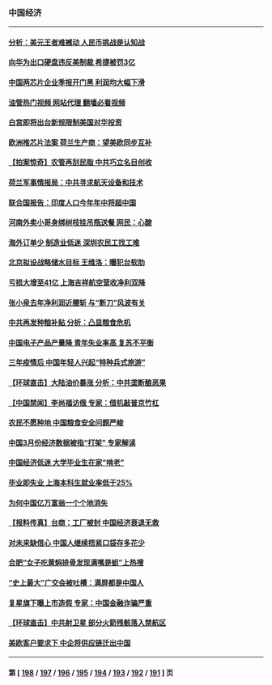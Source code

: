 ### 中国经济
---
#### [分析：美元王者难撼动 人民币挑战是认知战](../../pages/ncid283/n13976125.md?04210045) 
#### [向华为出口硬盘违反美制裁 希捷被罚3亿](../../pages/ncid283/n13976812.md?04210045) 
#### [中国两芯片企业季报开门黑 利润均大幅下滑](../../pages/ncid283/n13976783.md?04210045) 
#### [油管热门视频 网站代理 翻墙必看视频](http://138.2.39.72:81/youtube.html?epic-marker?04210045)
#### [白宫即将出台新规限制美国对华投资](../../pages/ncid283/n13976625.md?04210045) 
#### [欧洲推芯片法案 荷兰生产商：望美欧同步互补](../../pages/ncid283/n13976669.md?04210045) 
#### [【拍案惊奇】农管再刮民脂 中共巧立名目创收](../../pages/ncid283/n13976561.md?04210045) 
#### [荷兰军事情报局：中共寻求航天设备和技术](../../pages/ncid283/n13976629.md?04210045) 
#### [联合国报告：印度人口今年年中将超中国](../../pages/ncid283/n13976613.md?04210045) 
#### [河南外卖小哥身绑树枝挂吊瓶送餐 网民：心酸](../../pages/ncid283/n13976449.md?04210045) 
#### [海外订单少 制造业低迷 深圳农民工找工难](../../pages/ncid283/n13976111.md?04210045) 
#### [北京拟设战略储水目标 王维洛：曝犯台软肋](../../pages/ncid283/n13973790.md?04210045) 
#### [亏损大增至41亿 上海吉祥航空营收净利双降](../../pages/ncid283/n13976017.md?04210045) 
#### [张小泉去年净利润近腰斩 与“断刀”风波有关](../../pages/ncid283/n13975950.md?04210045) 
#### [中共再发种粮补贴 分析：凸显粮食危机](../../pages/ncid283/n13975640.md?04210045) 
#### [中国电子产品产量降 青年失业率高 复苏不平衡](../../pages/ncid283/n13975587.md?04210045) 
#### [三年疫情后 中国年轻人兴起“特种兵式旅游”](../../pages/ncid283/n13975557.md?04210045) 
#### [【环球直击】大陆油价暴涨 分析：中共垄断酿恶果](../../pages/ncid283/n13975220.md?04210045) 
#### [【中国禁闻】李尚福访俄 专家：借机敲普京竹杠](../../pages/ncid283/n13975168.md?04210045) 
#### [农民不愿种地 中国粮食安全问题严峻](../../pages/ncid283/n13975520.md?04210045) 
#### [中国3月份经济数据被指“打架” 专家解读](../../pages/ncid283/n13975423.md?04210045) 
#### [中国经济低迷 大学毕业生在家“啃老”](../../pages/ncid283/n13974820.md?04210045) 
#### [毕业即失业 上海本科生就业率低于25%](../../pages/ncid283/n13975459.md?04210045) 
#### [为何中国亿万富翁一个个地消失](../../pages/ncid283/n13975276.md?04210045) 
#### [【报料传真】台商：工厂被封 中国经济衰退无救](../../pages/ncid283/n13975158.md?04210045) 
#### [对未来缺信心 中国人继续捂紧口袋存多花少](../../pages/ncid283/n13975131.md?04210045) 
#### [合肥“女子吃黄焖排骨发现满嘴是蛆”上热搜](../../pages/ncid283/n13974887.md?04210045) 
#### [“史上最大”广交会被吐槽：满屏都是中国人](../../pages/ncid283/n13974919.md?04210045) 
#### [复星旗下曝上市造假 专家：中国金融诈骗严重](../../pages/ncid283/n13974819.md?04210045) 
#### [【环球直击】中共射卫星 部分火箭残骸落入禁航区](../../pages/ncid283/n13974859.md?04210045) 
#### [美欧客户要求下 中企将供应链迁出中国](../../pages/ncid283/n13974607.md?04210045) 

---
#### 第 [ [198](./198.md?04210045) / [197](./197.md?04210045) / [196](./196.md?04210045) / [195](./195.md?04210045) / [194](./194.md?04210045) / [193](./193.md?04210045) / [192](./192.md?04210045) / [191](./191.md?04210045) ] 页
